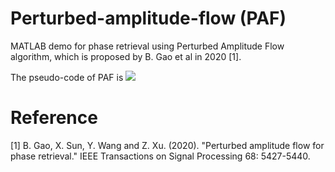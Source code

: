 # Perturbed-amplitude-flow (PAF)
MATLAB demo for phase retrieval using Perturbed Amplitude Flow algorithm, which is proposed by B. Gao et al in 2020 [1].

The pseudo-code of PAF is 
![](https://github.com/Ford666/Perturbed-amplitude-flow/images/PAF.png)



# Reference
[1] B. Gao, X. Sun, Y. Wang and Z. Xu. (2020). "Perturbed amplitude flow for phase retrieval." IEEE Transactions on Signal Processing 68: 5427-5440.




